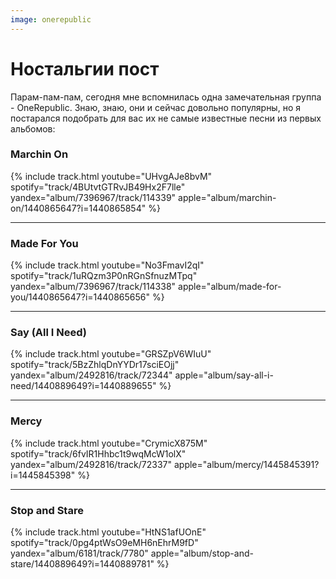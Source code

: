 ```yaml
---
image: onerepublic
---
```

# Ностальгии пост

Парам-пам-пам, сегодня мне вспомнилась одна замечательная группа - OneRepublic.
Знаю, знаю, они и сейчас довольно популярны, но я постарался подобрать для вас их не
самые известные песни из первых альбомов:

### Marchin On
{% include track.html
youtube="UHvgAJe8bvM"
spotify="track/4BUtvtGTRvJB49Hx2F7lle"
yandex="album/7396967/track/114339"
apple="album/marchin-on/1440865647?i=1440865854"
%}

<hr>

### Made For You
{% include track.html
youtube="No3FmavI2qI"
spotify="track/1uRQzm3P0nRGnSfnuzMTpq"
yandex="album/7396967/track/114338"
apple="album/made-for-you/1440865647?i=1440865656"
%}

<hr>

### Say (All I Need)
{% include track.html
youtube="GRSZpV6WIuU"
spotify="track/5BzZhlqDnYYDr17sciEOjj"
yandex="album/2492816/track/72344"
apple="album/say-all-i-need/1440889649?i=1440889655"
%}

<hr>

### Mercy
{% include track.html
youtube="CrymicX875M"
spotify="track/6fvIR1Hhbc1t9wqMcW1olX"
yandex="album/2492816/track/72337"
apple="album/mercy/1445845391?i=1445845398"
%}

<hr>

### Stop and Stare
{% include track.html
youtube="HtNS1afUOnE"
spotify="track/0pg4ptWsO9eMH6nEhrM9fD"
yandex="album/6181/track/7780"
apple="album/stop-and-stare/1440889649?i=1440889781"
%}
